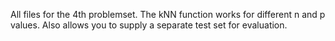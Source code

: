 All files for the 4th problemset. The kNN function works for different n and p values. Also allows you to supply a separate test set for evaluation.
